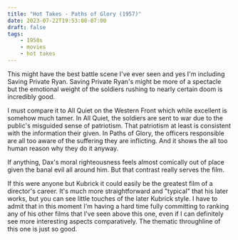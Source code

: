 ```yaml
---
title: "Hot Takes - Paths of Glory (1957)"
date: 2023-07-22T19:53:08-07:00
draft: false
tags:
    - 1950s
    - movies
    - hot takes
---
```

This might have the best battle scene I've ever seen and yes I'm including Saving Private Ryan. Saving Private Ryan's might be more of a spectacle but the emotional weight of the soldiers rushing to nearly certain doom is incredibly good.

I must compare it to All Quiet on the Western Front which while excellent is somehow much tamer. In All Quiet, the soldiers are sent to war due to the public's misguided sense of patriotism. That patriotism at least is consistent with the information their given. In Paths of Glory, the officers responsible are all too aware of the suffering they are inflicting. And it shows the all too human reason why they do it anyway.

If anything, Dax's moral righteousness feels almost comically out of place given the banal evil all around him. But that contrast really serves the film.

If this were anyone but Kubrick it could easily be the greatest film of a director's career. It's much more straightforward and "typical" that his later works, but you can see little touches of the later Kubrick style. I have to admit that in this moment I'm having a hard time fully committing to ranking any of his other films that I've seen above this one, even if I can definitely see more interesting aspects comparatively. The thematic throughline of this one is just so good.
